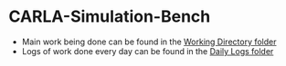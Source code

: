 # CARLA-Simulation-Bench
- Main work being done can be found in the [Working Directory folder](Working-Directory)
- Logs of work done every day can be found in the [Daily Logs folder](Daily-Logs)
